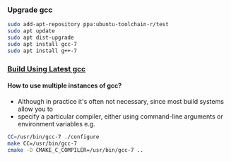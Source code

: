 ### Upgrade gcc
```sh
sudo add-apt-repository ppa:ubuntu-toolchain-r/test
sudo apt update
sudo apt dist-upgrade
sudo apt install gcc-7
sudo apt install g++-7
```

### [Build Using Latest gcc](https://askubuntu.com/questions/942784/install-gcc-7-1-on-xubuntu-16-04-and-make-it-default)
#### How to use multiple instances of gcc?
* Although in practice it's often not necessary, since most build systems allow you to 
* specify a particular compiler, either using command-line arguments or environment variables e.g.
```sh
CC=/usr/bin/gcc-7 ./configure
make CC=/usr/bin/gcc-7
cmake -D CMAKE_C_COMPILER=/usr/bin/gcc-7 ..
```
